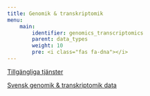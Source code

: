 ```yaml
---
title: Genomik & transkriptomik
menu:
    main:
        identifier: genomics_transcriptomics
        parent: data_types
        weight: 10
        pre: <i class="fas fa-dna"></i>
---
```


[Tillgängliga tjänster](available_services)

[Svensk genomik & transkriptomik data](swedish_data)
